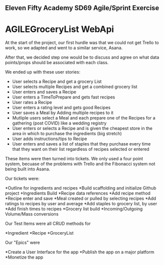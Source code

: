 ## Eleven Fifty Academy SD69 Agile/Sprint Exercise

# AGILEGroceryList WebApi

At the start of the project, our first hurdle was that we could not get Trello to work, so we adapted and went to a similar service, Asana.

After that, we decided step one would be to discuss and agree on what data points/props should be associated with each class.

We ended up with these user stories:  

* User selects a Recipe and get a grocery List
* User selects multiple Recipes and get a combined grocery list
* User enters and saves a Recipe
* User enters a TimeToPrepare and gets fast recipes
* User rates a Recipe
* User enters a rating level and gets good Recipes
* User saves a Meal by Adding multiple recipes to it
* Mutliple users select a Meal and each prepare one of the Recipes for a gathering (post COVID) like a wedding registry
* User enters or selects a Recipe and is given the cheapest store in the area in which to purchase the ingredients (big stretch)
* User adds instructions/tips to Recipe
* User enters and saves a list of staples that they purchase every time that they want on their list regardless of recipes selected or entered


These items were then turned into tickets.  We only used a four point system, becuase of the problems with Trello and the Fibonacci system not being built into Asana.

Our tickets were:

*Outline for ingredients and recipes
*Build scaffolding and initialize Github project
*Ingredients Build
*Recipe data references
*Add recipe method
*Recipe enter and save
*Meal created or pulled by selecting recipes
*Add ratings to recipes by user and average
*Add staples to grocery list, by user
*Add finish times to recipes
*Grocery list build
*Incoming/Outgoing Volume/Mass conversions

 
Our Test Items were all CRUD methods for

*Ingredient
*Recipe
*GroceryList
 

Our "Epics" were

*Create a User Interface for the app
*Publish the app on a major platform
*Monetize the app
 
 



